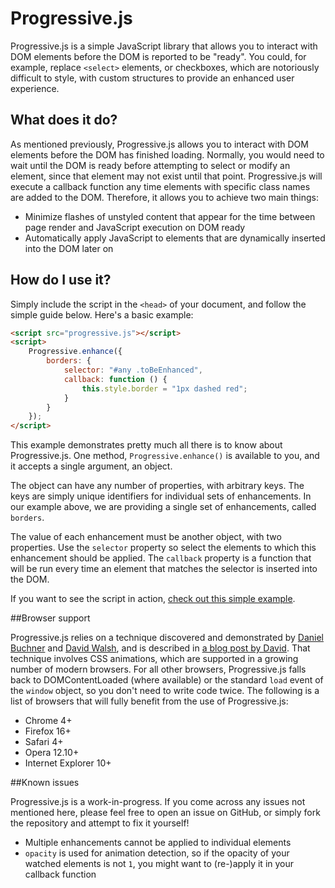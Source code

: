 # Progressive.js

Progressive.js is a simple JavaScript library that allows you to interact with DOM elements before the DOM is reported to be "ready". You could, for example, replace `<select>` elements, or checkboxes, which are notoriously difficult to style, with custom structures to provide an enhanced user experience.

## What does it do?

As mentioned previously, Progressive.js allows you to interact with DOM elements before the DOM has finished loading. Normally, you would need to wait until the DOM is ready before attempting to select or modify an element, since that element may not exist until that point. Progressive.js will execute a callback function any time elements with specific class names are added to the DOM. Therefore, it allows you to achieve two main things:

- Minimize flashes of unstyled content that appear for the time between page render and JavaScript execution on DOM ready
- Automatically apply JavaScript to elements that are dynamically inserted into the DOM later on

## How do I use it?

Simply include the script in the `<head>` of your document, and follow the simple guide below. Here's a basic example:

```html
<script src="progressive.js"></script>
<script>
	Progressive.enhance({
		borders: {
			selector: "#any .toBeEnhanced",
			callback: function () {
				this.style.border = "1px dashed red";
			}
		}
	});
</script>
```

This example demonstrates pretty much all there is to know about Progressive.js. One method, `Progressive.enhance()` is available to you, and it accepts a single argument, an object.

The object can have any number of properties, with arbitrary keys. The keys are simply unique identifiers for individual sets of enhancements. In our example above, we are providing a single set of enhancements, called `borders`.

The value of each enhancement must be another object, with two properties. Use the `selector` property so select the elements to which this enhancement should be applied. The `callback` property is a function that will be run every time an element that matches the selector is inserted into the DOM.

If you want to see the script in action, [check out this simple example](http://www.jamesallardice.com/progressivejs-example1/).

##Browser support

Progressive.js relies on a technique discovered and demonstrated by [Daniel Buchner](http://www.backalleycoder.com/) and [David Walsh](http://davidwalsh.name/), and is described in [a blog post by David](http://davidwalsh.name/detect-node-insertion). That technique involves CSS animations, which are supported in a growing number of modern browsers. For all other browsers, Progressive.js falls back to DOMContentLoaded (where available) or the standard `load` event of the `window` object, so you don't need to write code twice. The following is a list of browsers that will fully benefit from the use of Progressive.js:

- Chrome 4+
- Firefox 16+
- Safari 4+
- Opera 12.10+
- Internet Explorer 10+

##Known issues

Progressive.js is a work-in-progress. If you come across any issues not mentioned here, please feel free to open an issue on GitHub, or simply fork the repository and attempt to fix it yourself!

- Multiple enhancements cannot be applied to individual elements
- `opacity` is used for animation detection, so if the opacity of your watched elements is not `1`, you might want to (re-)apply it in your callback function

